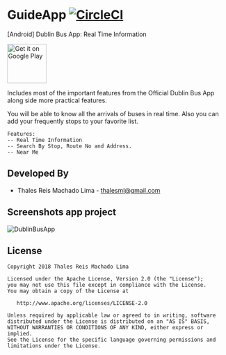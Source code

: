 # GuideApp [![CircleCI](https://circleci.com/gh/thaleslima/DublinBus.svg?style=svg)](https://circleci.com/gh/thaleslima/DublinBus)
[Android] Dublin Bus App: Real Time Information

<a href="https://play.google.com/store/apps/details?id=net.dublin.bus" target="_blank">
<img src="https://play.google.com/intl/en_us/badges/images/generic/en-play-badge.png" alt="Get it on Google Play" height="90"/></a>

Includes most of the important features from the Official Dublin Bus App along side more practical features.

You will be able to know all the arrivals of buses in real time. Also you can add your frequently stops to your favorite list.

    Features:
    -- Real Time Information
    -- Search By Stop, Route No and Address.
    -- Near Me 

Developed By
------------

* Thales Reis Machado Lima - <thalesml@gmail.com>

Screenshots app project
------------------------------------

![](/../master/images/screenshot_00.png?raw=true "DublinBusApp")

License
-------

    Copyright 2018 Thales Reis Machado Lima

    Licensed under the Apache License, Version 2.0 (the "License");
    you may not use this file except in compliance with the License.
    You may obtain a copy of the License at

       http://www.apache.org/licenses/LICENSE-2.0

    Unless required by applicable law or agreed to in writing, software
    distributed under the License is distributed on an "AS IS" BASIS,
    WITHOUT WARRANTIES OR CONDITIONS OF ANY KIND, either express or implied.
    See the License for the specific language governing permissions and
    limitations under the License.